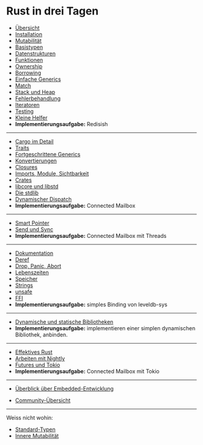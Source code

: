 # Rust in drei Tagen

* [Übersicht](../index.html?chapter=overview)
* [Installation](../index.html?chapter=installation)
* [Mutabilität](../index.html?chapter=mutability)
* [Basistypen](../index.html?chapter=basic-types)
* [Datenstrukturen](../index.html?chapter=data-structures)
* [Funktionen](../index.html?chapter=functions)
* [Ownership](../index.html?chapter=ownership)
* [Borrowing](../index.html?chapter=borrowing)
* [Einfache Generics](../index.html?chapter=generics-basics)
* [Match](../index.html?chapter=match)
* [Stack und Heap](../index.html?chapter=stack-and-heap)
* [Fehlerbehandlung](../index.html?chapter=error-handling)
* [Iteratoren](../index.html?chapter=iterators)
* [Testing](../index.html?chapter=testing)
* [Kleine Helfer](../index.html?chapter=little-helpers)
* **Implementierungsaufgabe:** Redisish

---

* [Cargo im Detail](../index.html?chapter=cargo)
* [Traits](../index.html?chapter=traits)
* [Fortgeschrittene Generics](../index.html?chapter=advanced-generics-bounds)
* [Konvertierungen](../index.html?chapter=conversion-patterns)
* [Closures](../index.html?chapter=closures)
* [Imports, Module, Sichtbarkeit](../index.html?chapter=imports-modules-and-visibility)
* [Crates](../index.html?chapter=crates)
* [libcore und libstd](../index.html?chapter=libcore-and-libstd)
* [Die stdlib](../index.html?chapter=std-lib-tour)
* [Dynamischer Dispatch](../index.html?chapter=dynamic-dispatch)
* **Implementierungsaufgabe:** Connected Mailbox

---

* [Smart Pointer](../index.html?chapter=smart-pointers)
* [Send und Sync](../index.html?chapter=send-and-sync)
* **Implementierungsaufgabe:** Connected Mailbox mit Threads

---

* [Dokumentation](../index.html?chapter=documentation)
* [Deref](../index.html?chapter=deref-coersions)
* [Drop, Panic, Abort](../index.html?chapter=drop-panic-abort)
* [Lebenszeiten](../index.html?chapter=lifetimes)
* [Speicher](../index.html?chapter=memory-considerations)
* [Strings](../index.html?chapter=strings)
* [unsafe](../index.html?chapter=unsafe)
* [FFI](../index.html?chapter=ffi)
* **Implementierungsaufgabe:** simples Binding von leveldb-sys

---

* [Dynamische und statische Bibliotheken](../index.html?chapter=dynamic-and-static-libs)
* **Implementierungsaufgabe:** implementieren einer simplen dynamischen Bibliothek, anbinden.

---

* [Effektives Rust](../index.html?chapter=effective-rust)
* [Arbeiten mit Nightly](../index.html?chapter=working-with-nightly)
* [Futures und Tokio](../index.html?chapter=futures-and-tokio)
* **Implementierungsaufgabe:** Connected Mailbox mit Tokio

---

* [Überblick über Embedded-Entwicklung](../index.html?chapter=embedded)


* [Community-Übersicht](../index.html?chapter=community-map)

---

Weiss nicht wohin:

* [Standard-Typen](../index.html?chapter=standard-types)
* [Innere Mutabilität](../index.html?chapter=inner-mutability)

